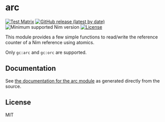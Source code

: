 # arc

[![Test Matrix](https://github.com/nim-works/arc/workflows/CI/badge.svg)](https://github.com/nim-works/arc/actions?query=workflow%3ACI)
[![GitHub release (latest by date)](https://img.shields.io/github/v/release/nim-works/arc?style=flat)](https://github.com/nim-works/arc/releases/latest)
![Minimum supported Nim version](https://img.shields.io/badge/nim-1.5.1%2B-informational?style=flat&logo=nim)
[![License](https://img.shields.io/github/license/nim-works/arc?style=flat)](#license)

This module provides a few simple functions to read/write the reference counter
of a Nim reference using atomics.

Only `gc:arc` and `gc:orc` are supported.

## Documentation
See [the documentation for the arc module](https://nim-works.github.io/arc/arc.html) as generated directly from the source.

## License
MIT
